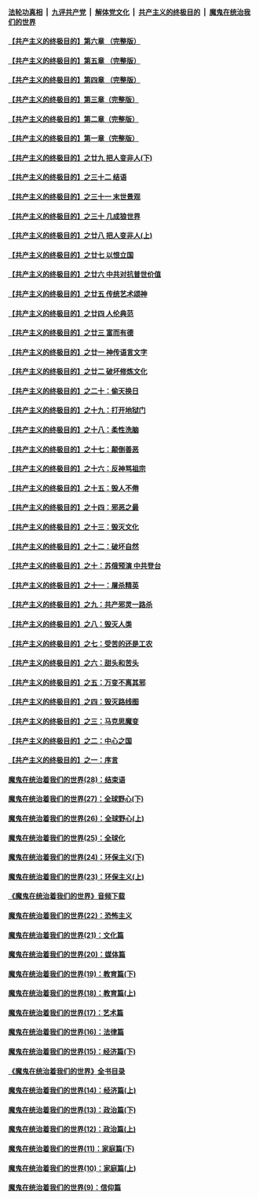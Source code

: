 

####  [法轮功真相](../../../../basic/blob/master/README.md?t=06160302) &nbsp;|&nbsp; [九评共产党](../../../../9ping.md/blob/master/README.md?t=06160302) &nbsp;|&nbsp; [解体党文化](../../../../jtdwh.md/blob/master/README.md?t=06160302)  &nbsp;|&nbsp; [共产主义的终极目的](../../../../gczydzjmd.md/blob/master/README.md?t=06160302) &nbsp;|&nbsp; [魔鬼在统治我们的世界](../../../../mgztzwmdsj.md/blob/master/README.md?t=06160302) 

#### [【共产主义的终极目的】第六章 （完整版）](../pages/nsc422/n11428913.md?t=06160302) 

#### [【共产主义的终极目的】第五章 （完整版）](../pages/nsc422/n11428912.md?t=06160302) 

#### [【共产主义的终极目的】第四章 （完整版）](../pages/nsc422/n11428907.md?t=06160302) 

#### [【共产主义的终极目的】第三章（完整版）](../pages/nsc422/n11428848.md?t=06160302) 

#### [【共产主义的终极目的】第二章（完整版）](../pages/nsc422/n11428831.md?t=06160302) 

#### [【共产主义的终极目的】第一章（完整版）](../pages/nsc422/n11417651.md?t=06160302) 

#### [【共产主义的终极目的】之廿九 把人变非人(下)](../pages/nsc422/n11344140.md?t=06160302) 

#### [【共产主义的终极目的】之三十二 结语](../pages/nsc422/n11360535.md?t=06160302) 

#### [【共产主义的终极目的】之三十一 末世景观](../pages/nsc422/n11351129.md?t=06160302) 

#### [【共产主义的终极目的】之三十 几成狼世界](../pages/nsc422/n11348280.md?t=06160302) 

#### [【共产主义的终极目的】之廿八 把人变非人(上)](../pages/nsc422/n11340492.md?t=06160302) 

#### [【共产主义的终极目的】之廿七 以恨立国](../pages/nsc422/n11336944.md?t=06160302) 

#### [【共产主义的终极目的】之廿六 中共对抗普世价值](../pages/nsc422/n11324785.md?t=06160302) 

#### [【共产主义的终极目的】之廿五 传统艺术颂神](../pages/nsc422/n11296396.md?t=06160302) 

#### [【共产主义的终极目的】之廿四 人伦典范](../pages/nsc422/n11296397.md?t=06160302) 

#### [【共产主义的终极目的】之廿三 富而有德](../pages/nsc422/n11283598.md?t=06160302) 

#### [【共产主义的终极目的】之廿一 神传语言文字](../pages/nsc422/n11263265.md?t=06160302) 

#### [【共产主义的终极目的】之廿二 破坏修炼文化](../pages/nsc422/n11245728.md?t=06160302) 

#### [【共产主义的终极目的】之二十：偷天换日](../pages/nsc422/n11238846.md?t=06160302) 

#### [【共产主义的终极目的】之十九：打开地狱门](../pages/nsc422/n11206376.md?t=06160302) 

#### [【共产主义的终极目的】之十八：柔性洗脑](../pages/nsc422/n11199994.md?t=06160302) 

#### [【共产主义的终极目的】之十七：颠倒善恶](../pages/nsc422/n11179782.md?t=06160302) 

#### [【共产主义的终极目的】之十六：反神骂祖宗](../pages/nsc422/n11166798.md?t=06160302) 

#### [【共产主义的终极目的】之十五：毁人不倦](../pages/nsc422/n11166792.md?t=06160302) 

#### [【共产主义的终极目的】之十四：邪恶之最](../pages/nsc422/n11150249.md?t=06160302) 

#### [【共产主义的终极目的】之十三：毁灭文化](../pages/nsc422/n11135227.md?t=06160302) 

#### [【共产主义的终极目的】之十二：破坏自然](../pages/nsc422/n11135214.md?t=06160302) 

#### [【共产主义的终极目的】之十：苏俄预演 中共登台](../pages/nsc422/n11118424.md?t=06160302) 

#### [【共产主义的终极目的】之十一：屠杀精英](../pages/nsc422/n11118442.md?t=06160302) 

#### [【共产主义的终极目的】之九：共产邪灵一路杀](../pages/nsc422/n11114139.md?t=06160302) 

#### [【共产主义的终极目的】之八：毁灭人类](../pages/nsc422/n11108503.md?t=06160302) 

#### [【共产主义的终极目的】之七：受苦的还是工农](../pages/nsc422/n11101809.md?t=06160302) 

#### [【共产主义的终极目的】之六：甜头和苦头](../pages/nsc422/n11096971.md?t=06160302) 

#### [【共产主义的终极目的】之五：万变不离其邪](../pages/nsc422/n11091285.md?t=06160302) 

#### [【共产主义的终极目的】之四：毁灭路线图](../pages/nsc422/n11086284.md?t=06160302) 

#### [【共产主义的终极目的】之三：马克思魔变](../pages/nsc422/n11061941.md?t=06160302) 

#### [【共产主义的终极目的】之二：中心之国](../pages/nsc422/n11047728.md?t=06160302) 

#### [【共产主义的终极目的】之一：序言](../pages/nsc422/n11086077.md?t=06160302) 

#### [魔鬼在统治着我们的世界(28)：结束语](../pages/nsc422/n10936246.md?t=06160302) 

#### [魔鬼在统治着我们的世界(27)：全球野心(下)](../pages/nsc422/n10928319.md?t=06160302) 

#### [魔鬼在统治着我们的世界(26)：全球野心(上)](../pages/nsc422/n10900318.md?t=06160302) 

#### [魔鬼在统治着我们的世界(25)：全球化](../pages/nsc422/n10788205.md?t=06160302) 

#### [魔鬼在统治着我们的世界(24)：环保主义(下)](../pages/nsc422/n10695307.md?t=06160302) 

#### [魔鬼在统治着我们的世界(23)：环保主义(上)](../pages/nsc422/n10688613.md?t=06160302) 

#### [《魔鬼在统治着我们的世界》音频下载](../pages/nsc422/n10635553.md?t=06160302) 

#### [魔鬼在统治着我们的世界(22)：恐怖主义](../pages/nsc422/n10614727.md?t=06160302) 

#### [魔鬼在统治着我们的世界(21)：文化篇](../pages/nsc422/n10597706.md?t=06160302) 

#### [魔鬼在统治着我们的世界(20)：媒体篇](../pages/nsc422/n10586579.md?t=06160302) 

#### [魔鬼在统治着我们的世界(19)：教育篇(下)](../pages/nsc422/n10564808.md?t=06160302) 

#### [魔鬼在统治着我们的世界(18)：教育篇(上)](../pages/nsc422/n10526970.md?t=06160302) 

#### [魔鬼在统治着我们的世界(17)：艺术篇](../pages/nsc422/n10499093.md?t=06160302) 

#### [魔鬼在统治着我们的世界(16)：法律篇](../pages/nsc422/n10485969.md?t=06160302) 

#### [魔鬼在统治着我们的世界(15)：经济篇(下)](../pages/nsc422/n10469975.md?t=06160302) 

#### [《魔鬼在统治着我们的世界》全书目录](../pages/nsc422/n10464261.md?t=06160302) 

#### [魔鬼在统治着我们的世界(14)：经济篇(上)](../pages/nsc422/n10457370.md?t=06160302) 

#### [魔鬼在统治着我们的世界(13)：政治篇(下)](../pages/nsc422/n10448270.md?t=06160302) 

#### [魔鬼在统治着我们的世界(12)：政治篇(上)](../pages/nsc422/n10444576.md?t=06160302) 

#### [魔鬼在统治着我们的世界(11)：家庭篇(下)](../pages/nsc422/n10440961.md?t=06160302) 

#### [魔鬼在统治着我们的世界(10)：家庭篇(上)](../pages/nsc422/n10435448.md?t=06160302) 

#### [魔鬼在统治着我们的世界(9)：信仰篇](../pages/nsc422/n10432159.md?t=06160302) 

